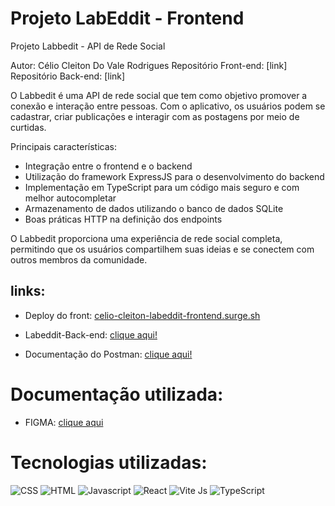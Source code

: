 # Projeto LabEddit - Frontend

Projeto Labbedit - API de Rede Social

Autor: Célio Cleiton Do Vale Rodrigues
Repositório Front-end: [link]
Repositório Back-end: [link]

O Labbedit é uma API de rede social que tem como objetivo promover a conexão e interação entre pessoas. Com o aplicativo, os usuários podem se cadastrar, criar publicações e interagir com as postagens por meio de curtidas.

Principais características:
- Integração entre o frontend e o backend
- Utilização do framework ExpressJS para o desenvolvimento do backend
- Implementação em TypeScript para um código mais seguro e com melhor autocompletar
- Armazenamento de dados utilizando o banco de dados SQLite
- Boas práticas HTTP na definição dos endpoints

O Labbedit proporciona uma experiência de rede social completa, permitindo que os usuários compartilhem suas ideias e se conectem com outros membros da comunidade.

## links:

- Deploy do front: [celio-cleiton-labeddit-frontend.surge.sh](surge.sh)

- Labeddit-Back-end: [clique aqui!](https://github.com)

- Documentação do Postman: [clique aqui!](https://documenter.getpostman.com/view/24823231/2s946h7rTT)

# Documentação utilizada:

- FIGMA: [clique aqui](https://www.figma.com/file/Byakv89sjTqI6NG2NRAAKJ/Projeto-Integrador-Labeddit?node-id=0%3A1&t=haX9j5M0lHbjWnAr-0)

# Tecnologias utilizadas:

![CSS](https://img.shields.io/badge/CSS3-1572B6?style=for-the-badge&logo=css3&logoColor=white)
![HTML](https://img.shields.io/badge/HTML5-E34F26?style=for-the-badge&logo=html5&logoColor=white)
![Javascript](https://img.shields.io/badge/JavaScript-323330?style=for-the-badge&logo=javascript&logoColor=F7DF1E)
![React](https://img.shields.io/badge/React-20232A?style=for-the-badge&logo=react&logoColor=61DAFB)
![Vite Js](https://img.shields.io/badge/Vite_JS-222222?style=for-the-badge&logo=vite&logoColor=41B883)
![TypeScript](https://img.shields.io/badge/TypeScript-3178C6?style=for-the-badge&logo=typescript&logoColor=white)